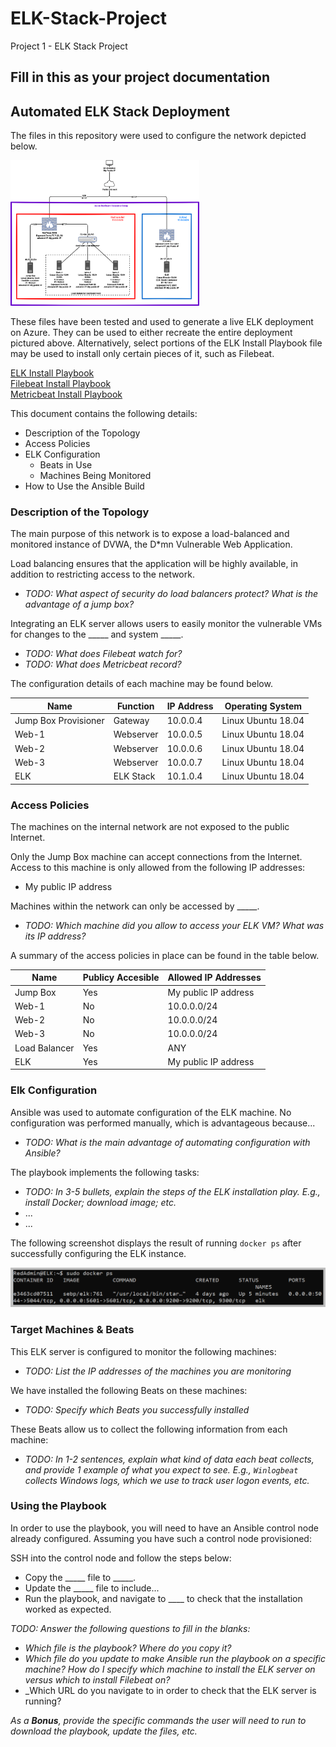 # ELK-Stack-Project
Project 1 - ELK Stack Project

## Fill in this as your project documentation
## Automated ELK Stack Deployment

The files in this repository were used to configure the network depicted below.

<img src="https://github.com/UCB-CyberSecurity-Cohort5/elk-stack-project-TrunkMonk/blob/4cab63543b5665acc11fcc4a5abdcaac2d89cf43/images/Azure%20Docker%20ELK%20Stack.png" style="max-width: 60%;"/>

These files have been tested and used to generate a live ELK deployment on Azure. They can be used to either recreate the entire deployment pictured above. Alternatively, select portions of the ELK Install Playbook file may be used to install only certain pieces of it, such as Filebeat.

  <a href="https://github.com/UCB-CyberSecurity-Cohort5/elk-stack-project-TrunkMonk/blob/main/playbooks/install-elk.yml" target="_blank">ELK Install Playbook</a></br>
  <a href="https://github.com/UCB-CyberSecurity-Cohort5/elk-stack-project-TrunkMonk/blob/main/playbooks/filebeat-playbook.yml">Filebeat Install Playbook</a></br>
  <a href="https://github.com/UCB-CyberSecurity-Cohort5/elk-stack-project-TrunkMonk/blob/main/playbooks/metricbeat-playbook.yml">Metricbeat Install Playbook</a></br>

This document contains the following details:
- Description of the Topology
- Access Policies
- ELK Configuration
  - Beats in Use
  - Machines Being Monitored
- How to Use the Ansible Build


### Description of the Topology

The main purpose of this network is to expose a load-balanced and monitored instance of DVWA, the D*mn Vulnerable Web Application.

Load balancing ensures that the application will be highly available, in addition to restricting access to the network.
- _TODO: What aspect of security do load balancers protect? What is the advantage of a jump box?_

Integrating an ELK server allows users to easily monitor the vulnerable VMs for changes to the _____ and system _____.
- _TODO: What does Filebeat watch for?_
- _TODO: What does Metricbeat record?_

The configuration details of each machine may be found below.

| Name                 | Function  | IP Address | Operating System   |
|----------------------|-----------|------------|--------------------|
| Jump Box Provisioner | Gateway   | 10.0.0.4   | Linux Ubuntu 18.04 |
| Web-1                | Webserver | 10.0.0.5   | Linux Ubuntu 18.04 |
| Web-2                | Webserver | 10.0.0.6   | Linux Ubuntu 18.04 |
| Web-3                | Webserver | 10.0.0.7   | Linux Ubuntu 18.04 |
| ELK                  | ELK Stack | 10.1.0.4   | Linux Ubuntu 18.04 |

### Access Policies

The machines on the internal network are not exposed to the public Internet. 

Only the Jump Box machine can accept connections from the Internet. Access to this machine is only allowed from the following IP addresses:
- My public IP address

Machines within the network can only be accessed by _____.
- _TODO: Which machine did you allow to access your ELK VM? What was its IP address?_

A summary of the access policies in place can be found in the table below.

| Name          | Publicy Accesible | Allowed IP Addresses |
|---------------|-------------------|----------------------|
| Jump Box      | Yes               | My public IP address |
| Web-1         | No                | 10.0.0.0/24          |
| Web-2         | No                | 10.0.0.0/24          |
| Web-3         | No                | 10.0.0.0/24          |
| Load Balancer | Yes               | ANY                  |
| ELK           | Yes               | My public IP address |

### Elk Configuration

Ansible was used to automate configuration of the ELK machine. No configuration was performed manually, which is advantageous because...
- _TODO: What is the main advantage of automating configuration with Ansible?_

The playbook implements the following tasks:
- _TODO: In 3-5 bullets, explain the steps of the ELK installation play. E.g., install Docker; download image; etc._
- ...
- ...

The following screenshot displays the result of running `docker ps` after successfully configuring the ELK instance.

![TODO: Update the path with the name of your screenshot of docker ps output](Images/docker_ps_output.png)

### Target Machines & Beats
This ELK server is configured to monitor the following machines:
- _TODO: List the IP addresses of the machines you are monitoring_

We have installed the following Beats on these machines:
- _TODO: Specify which Beats you successfully installed_

These Beats allow us to collect the following information from each machine:
- _TODO: In 1-2 sentences, explain what kind of data each beat collects, and provide 1 example of what you expect to see. E.g., `Winlogbeat` collects Windows logs, which we use to track user logon events, etc._

### Using the Playbook
In order to use the playbook, you will need to have an Ansible control node already configured. Assuming you have such a control node provisioned: 

SSH into the control node and follow the steps below:
- Copy the _____ file to _____.
- Update the _____ file to include...
- Run the playbook, and navigate to ____ to check that the installation worked as expected.

_TODO: Answer the following questions to fill in the blanks:_
- _Which file is the playbook? Where do you copy it?_
- _Which file do you update to make Ansible run the playbook on a specific machine? How do I specify which machine to install the ELK server on versus which to install Filebeat on?_
- _Which URL do you navigate to in order to check that the ELK server is running?

_As a **Bonus**, provide the specific commands the user will need to run to download the playbook, update the files, etc._
